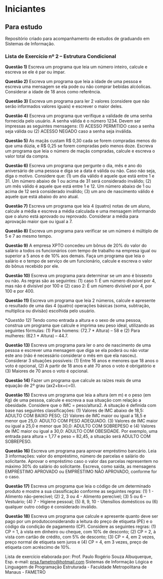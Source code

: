 # Iniciantes
## Para estudo
Repositório criado para acompanhamento de estudos de graduando em Sistemas de Informação.
### Lista de Exercício nº 2 – Estrutura Condicional

**Questão 1)**  Escreva um programa que leia um número inteiro, calcule e escreva se ele é par ou ímpar.

**Questão 2)** Escreva um programa que leia a idade de uma pessoa e escreva uma mensagem se ela pode ou não comprar bebidas alcóolicas. Considerar a idade de 18 anos como referência.

**Questão 3)**  Escreva um programa para ler 2 valores (considere que não serão informados valores iguais) e escrever o maior deles.

**Questão 4)** Escreva um programa que verifique a validade de uma senha fornecida pelo usuário. A senha válida é o número 1234. Devem ser impressas as seguintes mensagens: (1) ACESSO PERMITIDO caso a senha seja válida ou (2) ACESSO NEGADO caso a senha seja inválida.

**Questão 5)** As maçãs custam R$ 0,30 cada se forem compradas menos do que uma dúzia, e R$ 0,25 se forem compradas pelo menos doze. Escreva um programa que leia o número de maçãs compradas, calcule e escreva o valor total da compra.

**Questão 6)** Escreva um programa que pergunte o dia, mês e ano do aniversário de uma pessoa e diga se a data é válida ou não. Caso não seja, diga o motivo. Considere que: (1) um dia válido é aquele que está entre 1 e 31. Um número abaixo de 1 ou acima de 31 será considerado inválido; (2) um mês válido é aquele que está entre 1 e 12. Um número abaixo de 1 ou acima de 12 será considerado inválido; (3) um ano de nascimento válido é aquele que está abaixo do ano atual.

**Questão 7)** Escreva um programa que leia 4 (quatro) notas de um aluno, calcule a média e escreva a média calculada e uma mensagem informando que o aluno está aprovado ou reprovado. Considerar a média para aprovação maior que ou igual a 7. 

**Questão 8)** Escreva um programa para verificar se um número é múltiplo de 5 e 7 ao mesmo tempo.

**Questão 9)** A empresa XPTO concedeu um bônus de 20% do valor do salário a todos os funcionários com tempo de trabalho na empresa igual ou superior a 5 anos e de 10% aos demais. Faça um programa que leia o salário e o tempo de serviço de um funcionário, calcule e escreva o valor do bônus recebido por ele.

**Questão 10)** Escreva um programa para determinar se um ano é bissexto ou não. As regras são as seguintes: (1) caso 1: É um número divisível por 4, mas não é divisível por 100 e (2) caso 2: É um número divisível por 4, por 100 e por 400. 

**Questão 11)** Escreva um programa que leia 2 números, calcule e apresente o resultado de uma das 4 (quatro) operações básicas (soma, subtração, multiplica ou divisão) escolhida pelo usuário.

**Questão 12)* Tendo como entrada a altura e o sexo de uma pessoa, construa um programa que calcule e imprima seu peso ideal, utilizando as seguintes fórmulas: (1) Para homens: (72.7 * Altura) – 58 e (2) Para mulheres: (62.1 * Altura) – 44.7.

**Questão 13)** Escreva um programa para ler o ano de nascimento de uma pessoa e escrever uma mensagem que diga se ela poderá ou não votar este ano (não é necessário considerar o mês em que ela nasceu). Considerar 3 situações possíveis: (1) Entre 16 anos e menores que 18 anos o voto é opcional, (2) A partir de 18 anos e até 70 anos o voto é  obrigatório e (3) Maiores de 70 anos o voto é opcional.

**Questão 14)** Fazer um programa que calcule as raízes reais de uma equação de 2º grau (ax2+bx+c=0).

**Questão 15)** Escreva um programa que leia a altura (em m) e o peso (em Kg) de uma pessoa, calcule e escreva a sua situação com relação a obesidade. Considere que o IMC = peso/altura2. A situação é definida com base nas seguintes classificações: (1) Valores de IMC abaixo de 18,5: ADULTO COM BAIXO PESO; (2) Valores de IMC maior ou igual a 18,5 e menor que 25,0: ADULTO COM PESO ADEQUADO. (3) Valores de IMC maior ou igual a 25,0 e menor que 30,0: ADULTO COM SOBREPESO e (4) Valores de IMC maior ou igual a 30,0: ADULTO COM OBESIDADE. Por exemplo, uma entrada para altura = 1,77 e peso = 82,45, a situação será ADULTO COM SOBREPESO.

**Questão 16)** Escreva um programa para aprovar empréstimo bancário. Leia 3 informações: valor do empréstimo, número de parcelas e salário do solicitante. Aprovar o empréstimo caso o valor das parcelas representem no máximo 30% do salário do solicitante. Escreva, como saída, as mensagens EMPRÉSTIMO APROVADO ou EMPRÉSTIMO NÃO APROVADO, conforme for o caso.

**Questão 17)** Escreva um programa que leia o código de um determinado produto e mostre a sua classificação conforme as seguintes regras: (1) 1 - Alimento não-perecível; (2) 2, 3 ou 4 - Alimento perecível; (3) 5 ou 6 – Vestuário; (4) 7 - Higiene pessoal; (5) 8, 9, 10 - Utensílios domésticos ou (6) qualquer outro código é considerado inválido.

**Questão 18)** Escreva um programa que calcule e apresente quanto deve ser pago por um produtoconsiderando a leitura do preço de etiqueta (PE) e o código da condição de pagamento (CP). Considere as seguintes regras: (1) CP = 1, à vista em dinheiro ou cheque, com 10% de desconto; (2) CP = 2, à vista com cartão de crédito, com 5% de desconto; (3) CP = 4, em 2 vezes, preço normal de etiqueta sem juros e (4) CP = 4, em 3 vezes, preço de etiqueta com acréscimo de 10%.

Lista de exercício elaborada por: 
Prof. Paulo Rogério Souza Albuquerque, Esp. 
e-mail: prsa.fametro@hotmail.com
Sistemas de Informação Lógica e Linguagem de Programação Estruturada - Faculdade Metropolitana de Manaus - FAMETRO
